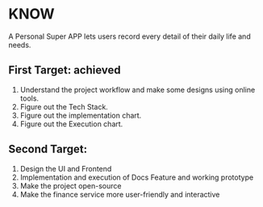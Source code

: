 # KNOW
A Personal Super APP lets users record every detail of their daily life and needs.

## First Target: achieved 
1. Understand the project workflow and make some designs using online tools.
2. Figure out the Tech Stack.
3. Figure out the implementation chart.
4. Figure out the Execution chart.

## Second Target:
1. Design the UI and Frontend
2. Implementation and execution of Docs Feature and working prototype
3. Make the project open-source
4. Make the finance service more user-friendly and interactive
